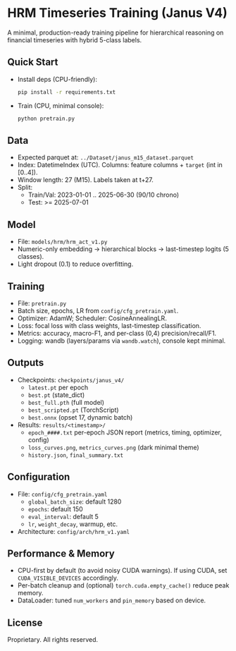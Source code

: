 # HRM Timeseries Training (Janus V4)

A minimal, production-ready training pipeline for hierarchical reasoning on financial timeseries with hybrid 5-class labels.

## Quick Start

- Install deps (CPU-friendly):
  ```bash
  pip install -r requirements.txt
  ```
- Train (CPU, minimal console):
  ```bash
  python pretrain.py
  ```

## Data
- Expected parquet at: `../Dataset/janus_m15_dataset.parquet`
- Index: DatetimeIndex (UTC). Columns: feature columns + `target` (int in [0..4]).
- Window length: 27 (M15). Labels taken at t+27.
- Split:
  - Train/Val: 2023-01-01 .. 2025-06-30 (90/10 chrono)
  - Test:      >= 2025-07-01

## Model
- File: `models/hrm/hrm_act_v1.py`
- Numeric-only embedding → hierarchical blocks → last-timestep logits (5 classes).
- Light dropout (0.1) to reduce overfitting.

## Training
- File: `pretrain.py`
- Batch size, epochs, LR from `config/cfg_pretrain.yaml`.
- Optimizer: AdamW; Scheduler: CosineAnnealingLR.
- Loss: focal loss with class weights, last-timestep classification.
- Metrics: accuracy, macro-F1, and per-class (0,4) precision/recall/F1.
- Logging: wandb (layers/params via `wandb.watch`), console kept minimal.

## Outputs
- Checkpoints: `checkpoints/janus_v4/`
  - `latest.pt` per epoch
  - `best.pt` (state_dict)
  - `best_full.pth` (full model)
  - `best_scripted.pt` (TorchScript)
  - `best.onnx` (opset 17, dynamic batch)
- Results: `results/<timestamp>/`
  - `epoch_####.txt` per-epoch JSON report (metrics, timing, optimizer, config)
  - `loss_curves.png`, `metrics_curves.png` (dark minimal theme)
  - `history.json`, `final_summary.txt`

## Configuration
- File: `config/cfg_pretrain.yaml`
  - `global_batch_size`: default 1280
  - `epochs`: default 150
  - `eval_interval`: default 5
  - `lr`, `weight_decay`, warmup, etc.
- Architecture: `config/arch/hrm_v1.yaml`

## Performance & Memory
- CPU-first by default (to avoid noisy CUDA warnings). If using CUDA, set `CUDA_VISIBLE_DEVICES` accordingly.
- Per-batch cleanup and (optional) `torch.cuda.empty_cache()` reduce peak memory.
- DataLoader: tuned `num_workers` and `pin_memory` based on device.

## License
Proprietary. All rights reserved.
